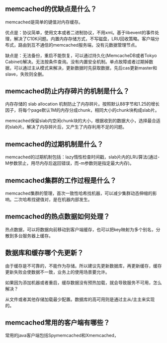 # 

## memcached的优缺点是什么？

memcached是简单的键值对内存缓存。

优点是：协议简单，使用文本或者二进制协议，不用xml。基于libevent的事件处理，解决了C10K问题。内置内存存储方式，不写磁盘，LRU回收策略。客户端分布式，路由到互不通信的memcached服务端，没有元数据管理节点。

缺点是：无法备份，重启不能恢复，可以通过持久化(MemcacheDB或者Tokyo Cabinet)解决。无法按条件查询。没有内置安全机制。单点故障或者过期掉数据，可以通过主从模式来解决，更新数据时先获取数据，先后cas更新master和slave，失败则全删。

## memcached防止内存碎片的机制是什么？

内存存储的 slab allocation 机制防止了内存碎片。按照默认88字节和1.25的增长因子，将每个page默认1M的内存分成chunk，相同大小的chunk块构成slab片。

memcached保留slab内空闲chunk块的大小，根据收到的数据大小，选择最合适的slab片。解决了内存碎片后，又产生了内存利用不足的问题。

## memcached的过期机制是什么？

memcached的过期机制包括：lazy惰性检查时间戳，slab片内的LRU算法(通过-M参数禁止，用尽内存后返回错误，而-m参数则是指定最大内存)。

## memcached集群的工作过程是什么？

memcached集群的管理，首次一致性哈希找机器，可以减少集群动态伸缩的影响。二次哈希找键值对，是在机器内部发生。

## memcached的热点数据如何处理？

热点数据，可以将数据向前移动到客户端缓存，也可以把key映射为多个别名，分散到多台服务器上缓存。

## 数据库和缓存哪个先更新？

由于缓存是不可靠的，不能作为存储。所以建议先更新数据库，再更新缓存，缓存更新失败会使数据不一致，业务上的使用场景要允许。

如果因为添加机器或者重启，缓存数据没有预热加载，就会导致服务不可用，怎么解决？

从文件或者其他存储加载最少配置。数据库的高可用则是通过主从/主主来实现的。

## memcached常用的客户端有哪些？

常用的java客户端包括Spymemcached和Xmemcached，